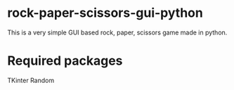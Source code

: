 # rock-paper-scissors-gui-python

This is a very simple GUI based rock, paper, scissors game made in python.

# Required packages

TKinter
Random
